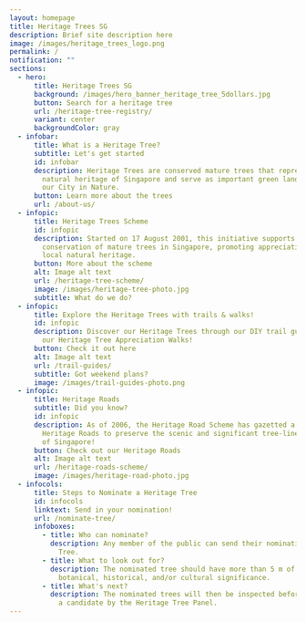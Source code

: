 ```yaml
---
layout: homepage
title: Heritage Trees SG
description: Brief site description here
image: /images/heritage_trees_logo.png
permalink: /
notification: ""
sections:
  - hero:
      title: Heritage Trees SG
      background: /images/hero_banner_heritage_tree_5dollars.jpg
      button: Search for a heritage tree
      url: /heritage-tree-registry/
      variant: center
      backgroundColor: gray
  - infobar:
      title: What is a Heritage Tree?
      subtitle: Let's get started
      id: infobar
      description: Heritage Trees are conserved mature trees that represent the
        natural heritage of Singapore and serve as important green landmarks of
        our City in Nature.
      button: Learn more about the trees
      url: /about-us/
  - infopic:
      title: Heritage Trees Scheme
      id: infopic
      description: Started on 17 August 2001, this initiative supports the
        conservation of mature trees in Singapore, promoting appreciation of our
        local natural heritage.
      button: More about the scheme
      alt: Image alt text
      url: /heritage-tree-scheme/
      image: /images/heritage-tree-photo.jpg
      subtitle: What do we do?
  - infopic:
      title: Explore the Heritage Trees with trails & walks!
      id: infopic
      description: Discover our Heritage Trees through our DIY trail guides or attend
        our Heritage Tree Appreciation Walks!
      button: Check it out here
      alt: Image alt text
      url: /trail-guides/
      subtitle: Got weekend plans?
      image: /images/trail-guides-photo.png
  - infopic:
      title: Heritage Roads
      subtitle: Did you know?
      id: infopic
      description: As of 2006, the Heritage Road Scheme has gazetted a total of five
        Heritage Roads to preserve the scenic and significant tree-lined roads
        of Singapore!
      button: Check out our Heritage Roads
      alt: Image alt text
      url: /heritage-roads-scheme/
      image: /images/heritage-road-photo.jpg
  - infocols:
      title: Steps to Nominate a Heritage Tree
      id: infocols
      linktext: Send in your nomination!
      url: /nominate-tree/
      infoboxes:
        - title: Who can nominate?
          description: Any member of the public can send their nomination for a Heritage
            Tree.
        - title: What to look out for?
          description: The nominated tree should have more than 5 m of girth, and be of
            botanical, historical, and/or cultural significance.
        - title: What's next?
          description: The nominated trees will then be inspected before being considered
            a candidate by the Heritage Tree Panel.
---
```

